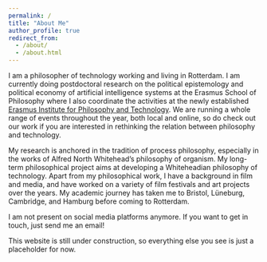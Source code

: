 ```yaml
---
permalink: /
title: "About Me"
author_profile: true
redirect_from: 
  - /about/
  - /about.html
---
```


I am a philosopher of technology working and living in Rotterdam. I am currently doing postdoctoral research on the political epistemology and political economy of artificial intelligence systems at the Erasmus School of Philosophy where I also coordinate the activities at the newly established [Erasmus Institute for Philosophy and Technology](https://www.eur.nl/en/esphil/erasmus-institute-philosophy-and-technology). We are running a whole range of events throughout the year, both local and online, so do check out our work if you are interested in rethinking the relation between philosophy and technology.

My research is anchored in the tradition of process philosophy, especially in the works of Alfred North Whitehead’s philosophy of organism. My long-term philosophical project aims at developing a Whiteheadian philosophy of technology. 
Apart from my philosophical work, I have a background in film and media, and have worked on a variety of film festivals and art projects over the years. My academic journey has taken me to Bristol, Lüneburg, Cambridge, and Hamburg before coming to Rotterdam. 

I am not present on social media platforms anymore. If you want to get in touch, just send me an email!

This website is still under construction, so everything else you see is just a placeholder for now. 
